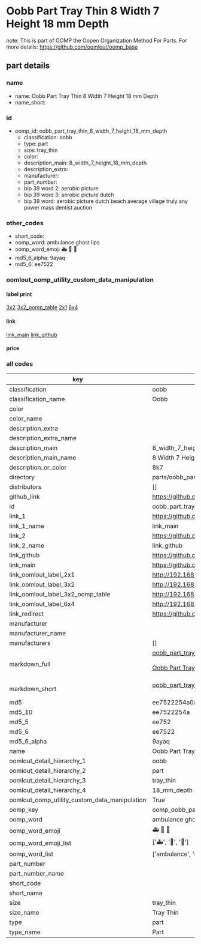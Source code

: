 # Oobb Part Tray Thin 8 Width 7 Height 18 mm Depth  

note: This is part of OOMP the Oopen Organization Method For Parts. For more details: https://github.com/oomlout/oomp_base

##  part details
  







### name
* name: Oobb Part Tray Thin 8 Width 7 Height 18 mm Depth
* name_short: 
### id
* oomp_id: oobb_part_tray_thin_8_width_7_height_18_mm_depth
  * classification: oobb
  * type: part
  * size: tray_thin
  * color: 
  * description_main: 8_width_7_height_18_mm_depth
  * description_extra: 
  * manufacturer: 
  * part_number: 
  * bip 39 word 2: aerobic picture
  * bip 39 word 3: aerobic picture dutch
  * bip 39 word: aerobic picture dutch beach average village truly any power mass dentist auction

### other_codes
* short_code: 
* oomp_word: ambulance ghost lips
* oomp_word_emoji :ambulance: :ghost: :lips:
* md5_6_alpha: 9ayaq
* md5_6: ee7522






### oomlout_oomp_utility_custom_data_manipulation
#### label print
[3x2](http://192.168.1.245:1112/?label=oomp%209ayaq)
[3x2_oomp_table](http://192.168.1.108:1112/?label=oomp%209ayaq)
[2x1](http://192.168.1.242:1112/?label=oomp%209ayaq)
[6x4](http://192.168.1.55:1112/?label=oomp%209ayaq)    

#### link

[link_main](https://github.com/oomlout/oomlout_oomp_version_1_messy/tree/main/parts/oobb_part_tray_thin_8_width_7_height_18_mm_depth) [link_github](https://github.com/oomlout/oomlout_oomp_version_1_messy/tree/main/parts/oobb_part_tray_thin_8_width_7_height_18_mm_depth)                             

#### price







### all codes 
| key | value |  
| --- | --- |  
| classification | oobb |  
| classification_name | Oobb |  
| color |  |  
| color_name |  |  
| description_extra |  |  
| description_extra_name |  |  
| description_main | 8_width_7_height_18_mm_depth |  
| description_main_name | 8 Width 7 Height 18 mm Depth |  
| description_or_color | 8k7 |  
| directory | parts/oobb_part_tray_thin_8_width_7_height_18_mm_depth |  
| distributors | [] |  
| github_link | https://github.com/oomlout/oomlout_oomp_part_src/tree/main/parts/oobb_part_tray_thin_8_width_7_height_18_mm_depth |  
| id | oobb_part_tray_thin_8_width_7_height_18_mm_depth |  
| link_1 | https://github.com/oomlout/oomlout_oomp_version_1_messy/tree/main/parts/oobb_part_tray_thin_8_width_7_height_18_mm_depth |  
| link_1_name | link_main |  
| link_2 | https://github.com/oomlout/oomlout_oomp_version_1_messy/tree/main/parts/oobb_part_tray_thin_8_width_7_height_18_mm_depth |  
| link_2_name | link_github |  
| link_github | https://github.com/oomlout/oomlout_oomp_version_1_messy/tree/main/parts/oobb_part_tray_thin_8_width_7_height_18_mm_depth |  
| link_main | https://github.com/oomlout/oomlout_oomp_version_1_messy/tree/main/parts/oobb_part_tray_thin_8_width_7_height_18_mm_depth |  
| link_oomlout_label_2x1 | http://192.168.1.242:1112/?label=oomp%209ayaq |  
| link_oomlout_label_3x2 | http://192.168.1.245:1112/?label=oomp%209ayaq |  
| link_oomlout_label_3x2_oomp_table | http://192.168.1.108:1112/?label=oomp%209ayaq |  
| link_oomlout_label_6x4 | http://192.168.1.55:1112/?label=oomp%209ayaq |  
| link_redirect | https://github.com/oomlout/oomlout_oomp_version_1_messy/tree/main/parts/oobb_part_tray_thin_8_width_7_height_18_mm_depth |  
| manufacturer |  |  
| manufacturer_name |  |  
| manufacturers | [] |  
| markdown_full | [oobb_part_tray_thin_8_width_7_height_18_mm_depth](none)<br>[](none)<br>[Oobb Part Tray Thin 8 Width 7 Height 18 Mm Depth](none)<br><br> |  
| markdown_short | [oobb_part_tray_thin_8_width_7_height_18_mm_depth](none)<br><br> |  
| md5 | ee7522254a0a3d2fd007e13688e91021 |  
| md5_10 | ee7522254a |  
| md5_5 | ee752 |  
| md5_6 | ee7522 |  
| md5_6_alpha | 9ayaq |  
| name | Oobb Part Tray Thin 8 Width 7 Height 18 mm Depth |  
| oomlout_detail_hierarchy_1 | oobb |  
| oomlout_detail_hierarchy_2 | part |  
| oomlout_detail_hierarchy_3 | tray_thin |  
| oomlout_detail_hierarchy_4 | 18_mm_depth |  
| oomlout_oomp_utility_custom_data_manipulation | True |  
| oomp_key | oomp_oobb_part_tray_thin_8_width_7_height_18_mm_depth |  
| oomp_word | ambulance ghost lips |  
| oomp_word_emoji | :ambulance: :ghost: :lips: |  
| oomp_word_emoji_list | [':ambulance:', ':ghost:', ':lips:'] |  
| oomp_word_list | ['ambulance', 'ghost', 'lips'] |  
| part_number |  |  
| part_number_name |  |  
| short_code |  |  
| short_name |  |  
| size | tray_thin |  
| size_name | Tray Thin |  
| type | part |  
| type_name | Part |  
